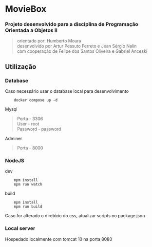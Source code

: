 # MovieBox

### Projeto desenvolvido para a disciplina de Programação Orientada a Objetos II
> orientado por: Humberto Moura <br>
> desenvolvido por Artur Pessuto Ferreto e Jean Sérgio Nalin <br>
> com cooperação de Felipe dos Santos Oliveira e Gabriel Anceski

## Utilização

### Database
Caso necessário usar o database local para desenvolvimento
```
    docker compose up -d
```
Mysql <br>
> Porta - 3306 <br>
> User - root <br>
> Password - password

Adminer
> Porta - 8000

### NodeJS
dev
```
    npm install
    npm run watch
```
build
```
    npm install
    npm run build
```
Caso for alterado o diretório do css, atualizar scripts no package.json

### Local server

Hospedado localmente com tomcat 10 na porta 8080
